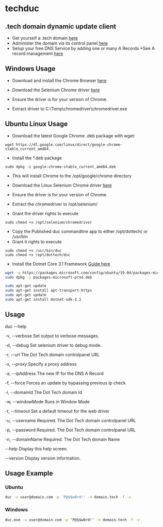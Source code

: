 # techduc #
## .tech domain dynamic update client ##

* Get yourself a .tech domain [here](https://get.tech/) 
* Administer the domain via its control panel [here](https://controlpanel.tech/)
* Setup your free DNS Service by adding one or many A Records *See A record management [here](https://controlpanel.tech/kb/servlet/KBServlet/faq471.html#ma)

## Windows Usage ##
* Download and install the Chrome Browser [here](https://www.google.com/chrome/)

* Download the Selenium Chrome driver [here](https://chromedriver.chromium.org/downloads)
 * Ensure the driver is for your version of Chrome.
* Extract driver to C:\Temp\chromedriver\chromedriver.exe

## Ubuntu Linux Usage ##
* Download the latest Google Chrome .deb package with wget:
``` 
wget https://dl.google.com/linux/direct/google-chrome-stable_current_amd64.
```
* Install the *.deb package
```
sudo dpkg -i google-chrome-stable_current_amd64.deb
```
 * This will install Chrome to the /opt/google/chrome directory

* Download the Linux Selenium Chrome driver [here](https://chromedriver.chromium.org/downloads)
 * Ensure the driver is for your version of Chrome.
* Extract the chromedriver to /opt/selenium/
* Grant the driver rights to execute
```
sudo chmod +x /opt/selenium/chromedriver
```
* Copy the Published duc commandline app to either /opt/dottech/ or /usr/bin
* Grant it rights to execute
```
sudo chmod +x /usr/bin/duc
sudo chmod +x /opt/dottech/duc
```

* Install the Dotnet Core 3.1 Framework [Guide here](https://docs.microsoft.com/en-us/dotnet/core/install/linux-package-manager-ubuntu-1904)

```bash
wget -q https://packages.microsoft.com/config/ubuntu/19.04/packages-microsoft-prod.deb -O packages-microsoft-prod.deb
sudo dpkg -i packages-microsoft-prod.deb
```

```bash
sudo apt-get update
sudo apt-get install apt-transport-https
sudo apt-get update
sudo apt-get install dotnet-sdk-3.1
```

## Usage ##

duc --help

-v, --verbose       Set output to verbose messages.

-d, --debug         Set selenium driver to debug mode.

-r, --url           The Dot Tech domain controlpanel URL

-x, --proxy         Specify a proxy address

-a, --ipAddress     The new IP for the DNS A Record

-f, --force         Forces an update by bypassing previous Ip check

-i, --domainId      The Dot Tech domain Id

-w, --windowMode    Runs in Window Mode

-t, --timeout       Set a default timeout for the web driver

-u, --username      Required. The Dot Tech domain controlpanel URL

-p, --password      Required. The Dot Tech domain controlpanel URL

-n, --domainName    Required. The Dot Tech domain Name

--help              Display this help screen.

--version           Display version information.

## Usage Example ##

### Ubuntu ###

```bash
duc -u user@domain.com -p 'P@$$w0rd!' -n domain.tech -f -v
```

### Windows ###

```cmd
duc.exe -u user@domain.com -p 'P@$$w0rd!' -n domain.tech -f -v
```

